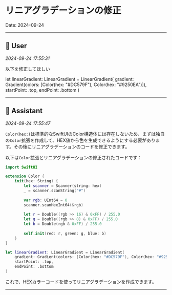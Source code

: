 # リニアグラデーションの修正

Date: 2024-09-24

---

## 👤 User
*2024-09-24 17:55:31*

以下を修正してほしい

let linearGradient: LinearGradient = LinearGradient(
        gradient: Gradient(colors: [Color(hex: "#DC579F"), Color(hex: "#9250EA")]),
        startPoint: .top,
        endPoint: .bottom
    )

---

## 🤖 Assistant
*2024-09-24 17:55:47*

`Color(hex:)`は標準的なSwiftUIのColor構造体には存在しないため、まずは独自の`Color`拡張を作成して、HEX値から色を生成できるようにする必要があります。その後にリニアグラデーションのコードを修正できます。

以下は`Color`拡張とリニアグラデーションの修正されたコードです：

```swift
import SwiftUI

extension Color {
    init(hex: String) {
        let scanner = Scanner(string: hex)
        _ = scanner.scanString("#")
        
        var rgb: UInt64 = 0
        scanner.scanHexInt64(&rgb)
        
        let r = Double((rgb >> 16) & 0xFF) / 255.0
        let g = Double((rgb >> 8) & 0xFF) / 255.0
        let b = Double(rgb & 0xFF) / 255.0
        
        self.init(red: r, green: g, blue: b)
    }
}

let linearGradient: LinearGradient = LinearGradient(
    gradient: Gradient(colors: [Color(hex: "#DC579F"), Color(hex: "#9250EA")]),
    startPoint: .top,
    endPoint: .bottom
)
```

これで、HEXカラーコードを使ってリニアグラデーションを作成できます。

---
